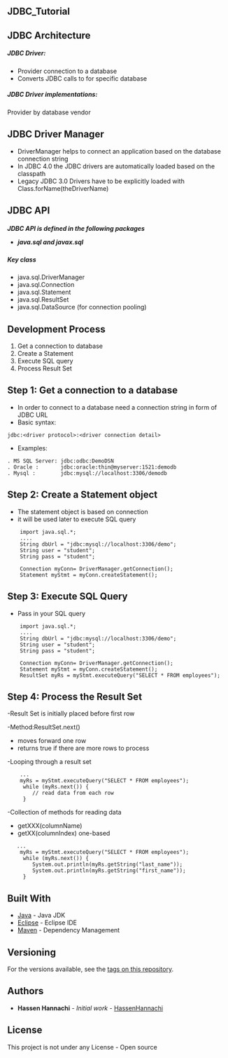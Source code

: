 ## JDBC_Tutorial

## JDBC Architecture

<h5>JDBC Driver:</h5>

- Provider connection to a database
- Converts JDBC calls to for specific database
 
<h5>JDBC Driver implementations:</h5>
Provider by database vendor

## JDBC Driver Manager

- DriverManager helps to connect an application based on the database connection string
- In JDBC 4.0 the JDBC drivers are automatically loaded based on the classpath
- Legacy JDBC 3.0 Drivers have to be explicitly loaded with Class.forName(theDriverName)

## JDBC API

<h5>JDBC API is defined in the following packages</5>

- java.sql and javax.sql
  
<h5> Key class </h5>

 - java.sql.DriverManager
 - java.sql.Connection
 - java.sql.Statement
 - java.sql.ResultSet
 - java.sql.DataSource (for connection pooling)

## Development Process
 
 1. Get a connection to database
 2. Create a Statement
 3. Execute SQL query
 4. Process Result Set
 
## Step 1: Get a connection to a database
- In order to connect to a database need a connection string in form of JDBC URL
- Basic syntax:

```
jdbc:<driver protocol>:<driver connection detail>
```
  
 - Examples:
 
 ```
 . MS SQL Server: jdbc:odbc:DemoDSN
 . Oracle :       jdbc:oracle:thin@myserver:1521:demodb
 . Mysql :        jdbc:mysql://localhost:3306/demodb
 ```

## Step 2: Create a Statement object
 - The statement object is based on connection
 - it will be used later to execute SQL query

```
    import java.sql.*;
    ....
    String dbUrl = "jdbc:mysql://localhost:3306/demo";
    String user = "student";
    String pass = "student";
    
    Connection myConn= DriverManager.getConnection();
    Statement myStmt = myConn.createStatement();
```
    
## Step 3: Execute SQL Query
- Pass in your SQL query

```    
    import java.sql.*;
    ....
    String dbUrl = "jdbc:mysql://localhost:3306/demo";
    String user = "student";
    String pass = "student";
    
    Connection myConn= DriverManager.getConnection();
    Statement myStmt = myConn.createStatement();
    ResultSet myRs = myStmt.executeQuery("SELECT * FROM employees");
```
 
## Step 4: Process the Result Set
-Result Set is initially placed before first row

-Method:ResultSet.next()
 - moves forward one row
 - returns true if there are more rows to process

-Looping through a result set

```
    ...
    myRs = myStmt.executeQuery("SELECT * FROM employees");
	 while (myRs.next()) {
		// read data from each row
	 }
```

-Collection of methods for reading data
  - getXXX(columnName)
  - getXX(columnIndex) one-based
 
```
   ...
    myRs = myStmt.executeQuery("SELECT * FROM employees");
	 while (myRs.next()) {
		System.out.println(myRs.getString("last_name"));
		System.out.println(myRs.getString("first_name"));
	 }
```

## Built With

* [Java](https://www.oracle.com/java/) - Java JDK
* [Eclipse](https://www.eclipse.org/) - Eclipse IDE
* [Maven](https://maven.apache.org/) - Dependency Management

## Versioning

For the versions available, see the [tags on this repository](https://github.com/HannachiHassen/project/tags). 

## Authors

* **Hassen Hannachi** - *Initial work* - [HassenHannachi](https://github.com/HannachiHassen)

## License

This project is not under any License - Open source 
  